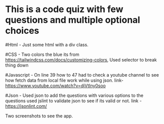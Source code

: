 # This is a code quiz with few questions and multiple optional choices

#Html - Just some html with a div class.

#CSS - Two colors the blue its from https://tailwindcss.com/docs/customizing-colors,
Used selector to break thing down

#Javascript - On line 39 how to 47 had to check a youtube channel to see how fetch data from local file work while using json.
link- https://www.youtube.com/watch?v=djVtIny0soo

#Json - Used json to add the questions with various options to the questions
used jslint to validate json to see if its valid or not. link - https://jsonlint.com/

Two screenshots to see the app.
